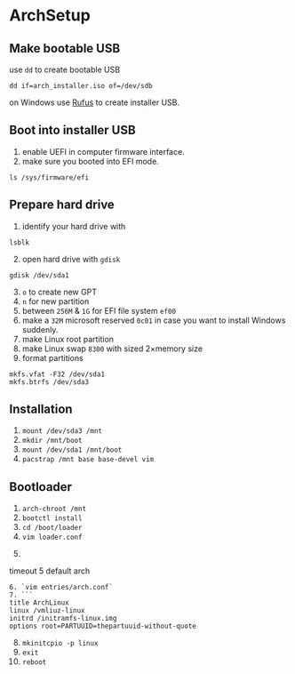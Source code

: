# ArchSetup

## Make bootable USB

use `dd` to create bootable USB

```
dd if=arch_installer.iso of=/dev/sdb 
```
on Windows use [Rufus](https://rufus.akeo.ie) to create installer USB.

## Boot into installer USB

1. enable UEFI in computer firmware interface.
2. make sure you booted into EFI mode.
```
ls /sys/firmware/efi
```

## Prepare hard drive

1. identify your hard drive with
```
lsblk
```
2. open hard drive with `gdisk`
```
gdisk /dev/sda1
```
3. `o` to create new GPT
4. `n` for new partition
5. between `256M` & `1G` for EFI file system `ef00`
6. make a `32M` microsoft reserved `0c01` in case you want to install Windows suddenly.
7. make Linux root partition
8. make Linux swap `8300` with sized 2×memory size
9. format partitions
```
mkfs.vfat -F32 /dev/sda1
mkfs.btrfs /dev/sda3
```

## Installation

1. `mount /dev/sda3 /mnt`
2. `mkdir /mnt/boot`
3. `mount /dev/sda1 /mnt/boot`
4. `pacstrap /mnt base base-devel vim`

## Bootloader

1. `arch-chroot /mnt`
2. `bootctl install`
3. `cd /boot/loader`
4. `vim loader.conf`
5. ```
timeout 5
default arch
```
6. `vim entries/arch.conf`
7. ```
title ArchLinux
linux /vmliuz-linux
initrd /initramfs-linux.img
options root=PARTUUID=thepartuuid-without-quote
```

8. `mkinitcpio -p linux`
9. `exit`
9. `reboot`
